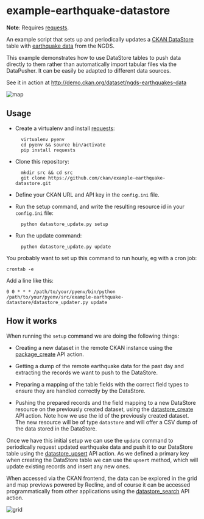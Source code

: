 example-earthquake-datastore
============================

**Note**: Requires [requests](http://docs.python-requests.org/).

An example script that sets up and periodically updates a
[CKAN DataStore](http://docs.ckan.org/en/latest/datastore.html) table
with [earthquake data](http://earthquake.usgs.gov) from the NGDS.

This example demonstrates how to use DataStore tables to push data directly
to them rather than automatically import tabular files via the DataPusher.
It can be easily be adapted to different data sources.

See it in action at http://demo.ckan.org/dataset/ngds-earthquakes-data

![map](http://i.imgur.com/RDYNMJ3.jpg)

## Usage

* Create a virtualenv and install [requests](http://docs.python-requests.org/):

        virtualenv pyenv
        cd pyenv && source bin/activate
        pip install requests

* Clone this repository:

        mkdir src && cd src
        git clone https://github.com/ckan/example-earthquake-datastore.git

* Define your CKAN URL and API key in the `config.ini` file.

* Run the setup command, and write the resulting resource id in your `config.ini` file:

        python datastore_update.py setup

* Run the update command:

        python datastore_update.py update

You probably want to set up this command to run hourly, eg with a cron job:

    crontab -e

Add a line like this:

    0 0 * * * /path/to/your/pyenv/bin/python /path/to/your/pyenv/src/example-earthquake-datastore/datastore_updater.py update

## How it works

When running the `setup` command we are doing the following things:

* Creating a new dataset in the remote CKAN instance using the [package_create](http://docs.ckan.org/en/latest/api/index.html#ckan.logic.action.create.package_create) API action.

* Getting a dump of the remote earthquake data for the past day and extracting the records we want to push to the DataStore.

* Preparing a mapping of the table fields with the correct field types to ensure they are handled correctly by the DataStore.

* Pushing the prepared records and the field mapping to a new DataStore resource on the previously created dataset, using the [datastore_create](http://docs.ckan.org/en/latest/maintaining/datastore.html#ckanext.datastore.logic.action.datastore_create) API action. Note how we use the id of the previously created dataset. The new resource will be of type `datastore` and will offer a CSV dump of the data stored in the DataStore.

Once we have this initial setup we can use the `update` command to periodically request updated earthquake data and push it to our DataStore table using the [datastore_upsert](http://docs.ckan.org/en/latest/maintaining/datastore.html#ckanext.datastore.logic.action.datastore_upsert) API action.
As we defined a primary key when creating the DataStore table we can use the `upsert` method, which will update existing records and insert any new ones.

When accessed via the CKAN frontend, the data can be explored in the grid and map previews powered by Recline, and of course it can be accessed programmatically from other applications using the [datastore_search](http://docs.ckan.org/en/latest/maintaining/datastore.html#ckanext.datastore.logic.action.datastore_search) API action.


![grid](http://i.imgur.com/qR0i8dm.jpg)
